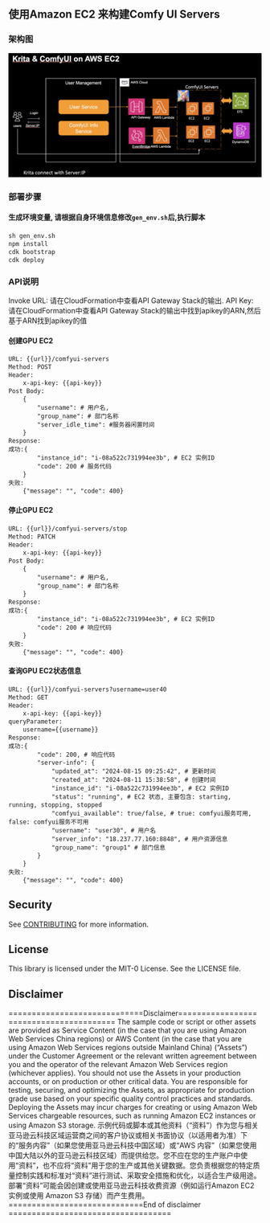 ## 使用Amazon EC2 来构建Comfy UI Servers
### 架构图
![Arch](arch.jpg "架构图") 
### 部署步骤
#### 生成环境变量, 请根据自身环境信息修改`gen_env.sh`后,执行脚本
```
sh gen_env.sh
npm install
cdk bootstrap
cdk deploy
```

### API说明
Invoke URL: 请在CloudFormation中查看API Gateway Stack的输出.
API Key: 请在CloudFormation中查看API Gateway Stack的输出中找到apikey的ARN,然后基于ARN找到apikey的值

#### 创建GPU EC2
```
URL: {{url}}/comfyui-servers
Method: POST
Header: 
    x-api-key: {{api-key}}
Post Body:
    {
        "username": # 用户名,
        "group_name": # 部门名称
        "server_idle_time": #服务器闲置时间
    }
Response:
成功:{
        "instance_id": "i-08a522c731994ee3b", # EC2 实例ID
        "code": 200 # 服务代码
    }
失败:
    {"message": "", "code": 400}
```
#### 停止GPU EC2
```
URL: {{url}}/comfyui-servers/stop
Method: PATCH
Header: 
    x-api-key: {{api-key}}
Post Body:
    {
        "username": # 用户名,
        "group_name": # 部门名称
    }
Response:
成功:{
        "instance_id": "i-08a522c731994ee3b", # EC2 实例ID
        "code": 200 # 响应代码
    }
失败:
    {"message": "", "code": 400}
```
#### 查询GPU EC2状态信息
```
URL: {{url}}/comfyui-servers?username=user40
Method: GET
Header: 
    x-api-key: {{api-key}}
queryParameter:
    username={{username}}
Response:
成功:{
        "code": 200, # 响应代码
        "server-info": {
            "updated_at": "2024-08-15 09:25:42", # 更新时间
            "created_at": "2024-08-11 15:38:58", # 创建时间
            "instance_id": "i-08a522c731994ee3b", # EC2 实例ID
            "status": "running", # EC2 状态, 主要包含: starting, running, stopping, stopped
            "comfyui_available": true/false, # true: comfyui服务可用, false: comfyui服务不可用
            "username": "user30", # 用户名
            "server_info": "18.237.77.160:8848", # 用户资源信息
            "group_name": "group1" # 部门信息
        }
    }
失败:
    {"message": "", "code": 400}
```

## Security

See [CONTRIBUTING](CONTRIBUTING.md#security-issue-notifications) for more information.

## License

This library is licensed under the MIT-0 License. See the LICENSE file.

## Disclaimer
=============================Disclaimer========================================
The sample code or script or other assets are provided as Service Content (in the case that you are using Amazon Web Services China regions) or AWS Content (in the case that you are using Amazon Web Services regions outside Mainland China) (“Assets”) under the Customer Agreement or the relevant written agreement between you and the operator of the relevant Amazon Web Services region (whichever applies). You should not use the Assets in your production accounts, or on production or other critical data. You are responsible for testing, securing, and optimizing the Assets, as appropriate for production grade use based on your specific quality control practices and standards.  Deploying the Assets may incur charges for creating or using Amazon Web Services chargeable resources, such as running Amazon EC2 instances or using Amazon S3 storage.
示例代码或脚本或其他资料（“资料”）作为您与相关亚马逊云科技区域运营商之间的客户协议或相关书面协议（以适用者为准）下的“服务内容”（如果您使用亚马逊云科技中国区域）或“AWS 内容”（如果您使用中国大陆以外的亚马逊云科技区域）而提供给您。您不应在您的生产账户中使用“资料”，也不应将“资料”用于您的生产或其他关键数据。您负责根据您的特定质量控制实践和标准对“资料”进行测试、采取安全措施和优化，以适合生产级用途。部署“资料”可能会因创建或使用亚马逊云科技收费资源（例如运行Amazon EC2 实例或使用 Amazon S3 存储）而产生费用。
=============================End of disclaimer ===================================
